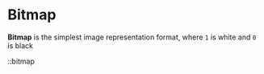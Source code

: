 # Bitmap

**Bitmap** is the simplest image representation format, where `1` is white and `0` is black

::bitmap